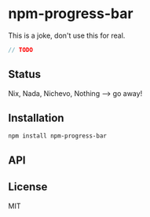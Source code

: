 # npm-progress-bar

This is a joke, don't use this for real.

```js
// TODO
```

## Status

Nix, Nada, Nichevo, Nothing --> go away!
## Installation

    npm install npm-progress-bar

## API


## License

MIT
